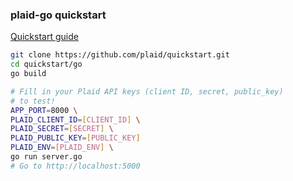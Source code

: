 ### plaid-go quickstart

[Quickstart guide](https://plaid.com/docs/quickstart)

``` bash
git clone https://github.com/plaid/quickstart.git
cd quickstart/go
go build
```

```bash
# Fill in your Plaid API keys (client ID, secret, public_key)
# to test!
APP_PORT=8000 \
PLAID_CLIENT_ID=[CLIENT_ID] \
PLAID_SECRET=[SECRET] \
PLAID_PUBLIC_KEY=[PUBLIC_KEY]
PLAID_ENV=[PLAID_ENV] \
go run server.go
# Go to http://localhost:5000
```
